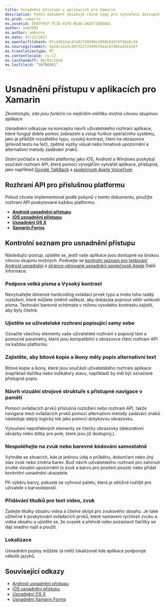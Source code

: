 ```yaml
---
title: Usnadnění přístupu v aplikacích pro Xamarin
description: Tento dokument obsahuje různé typy pro vytvoření dostupné aplikace. Například obsahuje doporučení ohledně velká písma, vysoký kontrast, popisující samy sebe rozhraní a další.
ms.prod: xamarin
ms.assetid: E587F0CF-7C1D-41F8-B5A8-DA3E738EDA81
author: asb3993
ms.author: amburns
ms.date: 03/22/2017
ms.openlocfilehash: 97cd3655ac47a017d9590e1890b93d74f10a9c34
ms.sourcegitcommit: ea1dc12a3c2d7322f234997daacbfdb6ad542507
ms.translationtype: MT
ms.contentlocale: cs-CZ
ms.lasthandoff: 06/05/2018
ms.locfileid: "34780301"
---
```

# <a name="accessibility-in-xamarin-apps"></a>Usnadnění přístupu v aplikacích pro Xamarin

_Zkontrolujte, zda jsou funkční co nejširším měřítku možné cílovou skupinou aplikace_

Usnadnění odkazuje na konceptu návrh uživatelského rozhraní aplikace, které fungují dobře pomoc zobrazení a vstup funkce operačního systému, jako je přiblížit rozsáhlého typu, vysoký kontrast, čtení na obrazovce (převod textu na řeč), zpětné vazby visual nebo hmatová upozornění a alternativní metody zadávání znaků.

Stolní počítače a mobilní platformy jako iOS, Android a Windows poskytují součástí rozhraní API, která pomoci vývojářům vytvářet aplikace, přístupná, jako například [Google TalkBack](https://play.google.com/store/apps/details?id=com.google.android.marvin.talkback) a [společnosti Apple VoiceOver](http://www.apple.com/accessibility/ios/voiceover/).

## <a name="platform-specific-apis"></a>Rozhraní API pro příslušnou platformu

Pokud chcete implementovat podle pokynů v tomto dokumentu, použijte rozhraní API poskytované každou platformu:

- [**Android usnadnění přístupu**](~/android/app-fundamentals/accessibility.md)
- [**iOS usnadnění přístupu**](~/ios/app-fundamentals/accessibility.md)
- [**Usnadnění OS X**](~/mac/app-fundamentals/accessibility.md)
- [**Xamarin.Forms**](~/xamarin-forms/app-fundamentals/accessibility/index.md)

<a name="checklist" />

## <a name="accessibility-checklist"></a>Kontrolní seznam pro usnadnění přístupu

Následující postup, ujistěte se, jestli vaše aplikace jsou dostupné na širokou cílovou skupinu možných. Podívejte se [kontrolní seznam pro testování Android usnadnění](http://developer.android.com/training/accessibility/testing.html) a [stránce věnované usnadnění společnosti Apple](http://www.apple.com/accessibility/) Další informace.

### <a name="support-large-fonts-and-high-contrast"></a>Podpora velká písma a Vysoký kontrast

Nevytvářejte dimenze hardcoding ovládací prvek typu a místo toho raději rozložení, které můžete změnit velikost, aby dokázala pojmout větší velikosti písma.
Testování barevná schémata v režimu vysokého kontrastu zajistit, aby byly čitelné.

### <a name="make-the-user-interface-self-describing"></a>Ujistěte se uživatelské rozhraní popisující samy sebe

Označte všechny elementy vaše uživatelské rozhraní s popisný text a pomocné parametry, které jsou kompatibilní s obrazovce čtení rozhraní API na každou platformu.

### <a name="ensure-that-images-and-icons-have-an-alternate-text-description"></a>Zajistěte, aby bitové kopie a ikony měly popis alternativní text

Bitové kopie a ikony, které jsou součástí uživatelského rozhraní aplikace (například tlačítka nebo indikátory stavu, například) by měl být označené přístupné popis.

### <a name="design-the-visual-tree-with-accessible-navigation-in-mind"></a>Návrh vizuální strojové struktuře s přístupné navigace v paměti

Pomocí ovládacích prvků příslušná rozložení nebo rozhraní API, takže navigace mezi ovládacích prvků pomocí alternativní metody zadávání znaků následuje stejný logický tok jako pomocí dotykovou obrazovku.

Vyloučení nepotřebných elementy ze čtečky obrazovky (dekorativní obrázky nebo štítky pro pole, které jsou již dostupný,).

### <a name="dont-rely-on-audio-or-color-cues-alone"></a>Nespoléhejte na zvuk nebo barevné kódování samostatně

Vyhněte se situacích, kde je jedinou údaj o průběhu, dokončení nebo jiný stav zvuk nebo změna barev. Buď návrh uživatelského rozhraní pro zahrnutí zrušte vizuální upozornění (s zvuk a barvu pro posílení pouze) nebo přidat konkrétní usnadnění ukazatele.

Při výběru barvy, pokuste se vyhnout paletu, která je obtížné rozlišit pro uživatele s barvoslepostí.

### <a name="captioning-for-video-text-for-audio"></a>Přidávání titulků pro text video, zvuk

Zadejte titulky obsahu videa a čitelné skript pro zvukového obsahu. Je také užitečné k poskytování ovládacích prvků, které nastavení rychlosti zvuku a videa obsahu a ujistěte se, že svazek a přehrát nebo pozastavit tlačítky se dají snadno najít a použít.

### <a name="localize"></a>Lokalizace

Usnadnění popisy můžete (a měli) lokalizovat kde aplikace podporuje několik jazyků.



## <a name="related-links"></a>Související odkazy

- [Android usnadnění přístupu](~/android/app-fundamentals/accessibility.md)
- [iOS usnadnění přístupu](~/ios/app-fundamentals/accessibility.md)
- [Usnadnění OS X](~/mac/app-fundamentals/accessibility.md)
- [Usnadnění Xamarin.Forms](~/xamarin-forms/app-fundamentals/accessibility/index.md)

